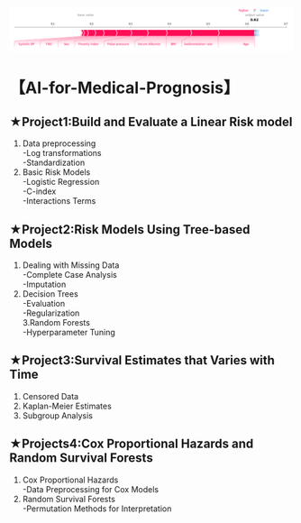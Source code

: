 ![image](https://github.com/Duffy617/AI-for-Medical-Prognosis/blob/master/Force%20plots.png)<br />
# 【**AI-for-Medical-Prognosis**】

## ★Project1:Build and Evaluate a Linear Risk model <br />

1. Data preprocessing <br />
-Log transformations <br />
-Standardization <br />
2. Basic Risk Models <br />
-Logistic Regression <br />
-C-index <br />
-Interactions Terms <br />

## ★Project2:Risk Models Using Tree-based Models <br />

1. Dealing with Missing Data <br />
-Complete Case Analysis <br />
-Imputation <br />
2. Decision Trees <br />
-Evaluation <br />
-Regularization <br />
3.Random Forests <br />
-Hyperparameter Tuning <br />

## ★Project3:Survival Estimates that Varies with Time <br />

1. Censored Data <br />
2. Kaplan-Meier Estimates <br />
3. Subgroup Analysis <br />

## ★Projects4:Cox Proportional Hazards and Random Survival Forests <br />

1. Cox Proportional Hazards <br />
-Data Preprocessing for Cox Models <br />
2. Random Survival Forests <br />
-Permutation Methods for Interpretation <br />
